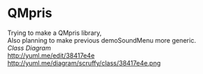 QMpris
======
Trying to make a QMpris library,  
Also planning to make previous demoSoundMenu more generic.  
*Class Diagram*  
http://yuml.me/edit/38417e4e  
http://yuml.me/diagram/scruffy/class/38417e4e.png  
